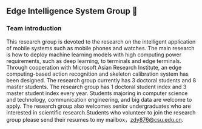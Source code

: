 ## Edge Intelligence System Group 👋

### Team introduction

This research group is devoted to the research on the intelligent application of mobile systems such as mobile phones and watches. The main research is how to deploy machine learning models with high computing power requirements, such as deep learning, to terminals and edge terminals. Through cooperation with Microsoft Asian Research Institute, an edge computing-based action recognition and skeleton calibration system has been designed. The research group currently has 3 doctoral students and 8 master students. The research group has 1 doctoral student index and 3 master student index every year. Students majoring in computer science and technology, communication engineering, and big data are welcome to apply. The research group also welcomes senior undergraduates who are interested in scientific research.Students who volunteer to join the research group please send their resumes to my mailbox，zdy876@csu.edu.cn.

<!--

**Here are some ideas to get you started:**

🙋‍♀️ A short introduction - what is your organization all about?
🌈 Contribution guidelines - how can the community get involved?
👩‍💻 Useful resources - where can the community find your docs? Is there anything else the community should know?
🍿 Fun facts - what does your team eat for breakfast?
🧙 Remember, you can do mighty things with the power of [Markdown](https://docs.github.com/github/writing-on-github/getting-started-with-writing-and-formatting-on-github/basic-writing-and-formatting-syntax)
-->

